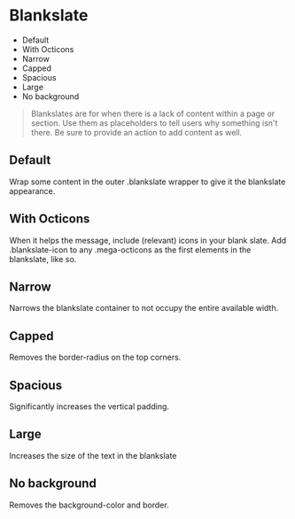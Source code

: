 # Blankslate

- Default
- With Octicons
- Narrow
- Capped
- Spacious
- Large
- No background

> Blankslates are for when there is a lack of content within a page or section. Use them as placeholders to tell users why something isn't there. Be sure to provide an action to add content as well.

## Default

Wrap some content in the outer .blankslate wrapper to give it the blankslate appearance.

## With Octicons

When it helps the message, include (relevant) icons in your blank slate. Add .blankslate-icon to any .mega-octicons as the first elements in the blankslate, like so.

## Narrow

Narrows the blankslate container to not occupy the entire available width.

## Capped

Removes the border-radius on the top corners.

## Spacious

Significantly increases the vertical padding.

## Large

Increases the size of the text in the blankslate

## No background

Removes the background-color and border.
